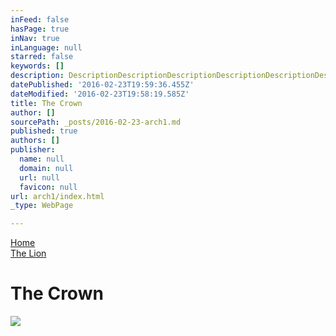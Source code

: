 ```yaml
---
inFeed: false
hasPage: true
inNav: true
inLanguage: null
starred: false
keywords: []
description: DescriptionDescriptionDescriptionDescriptionDescriptionDescriptionDescriptionDescriptionDescriptionDescription
datePublished: '2016-02-23T19:59:36.455Z'
dateModified: '2016-02-23T19:58:19.585Z'
title: The Crown
author: []
sourcePath: _posts/2016-02-23-arch1.md
published: true
authors: []
publisher:
  name: null
  domain: null
  url: null
  favicon: null
url: arch1/index.html
_type: WebPage

---
```

[Home][0]  
[The Lion][1]

# The Crown
![](https://the-grid-user-content.s3-us-west-2.amazonaws.com/d2c7f58f-1592-4081-a517-c7fb8267c885.jpg)

[0]: https://thegrid.ai/praha/
[1]: https://thegrid.ai/praha/arch2/